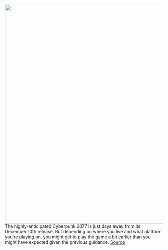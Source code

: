 <img src='https://cdn.vox-cdn.com/thumbor/Ug2zjVI6OmTKG4pPvhHQ0xphBTw=/0x0:1600x900/1200x800/filters:focal(672x322:928x578)/cdn.vox-cdn.com/uploads/chorus_image/image/68452757/screen_image_about_768457e5.0.jpg' width='700px' /><br/>
The highly-anticipated Cyberpunk 2077 is just days away from its December 10th release. But depending on where you live and what platform you're playing on, you might get to play the game a bit earlier than you might have expected given the previous guidance.
<a href='https://www.theverge.com/2020/12/3/22151420/cyberpunk-2077-december-9th-10th-release-date-unlock-timing-launch'> Source <a/>